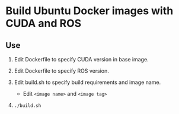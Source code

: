 # Build Ubuntu Docker images with CUDA and ROS

## Use

1. Edit Dockerfile to specify CUDA version in base image.

1. Edit Dockerfile to specify ROS version.

1. Edit build.sh to specify build requirements and image name.
    - Edit `<image name>` and `<image tag>`

1. `./build.sh`